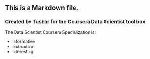 ## This is a Markdown file.

### Created by Tushar for the Coursera Data Scientist tool box

The Data Scientist Coursera Specialization is:

* Informative
* Instructive
* Interesting